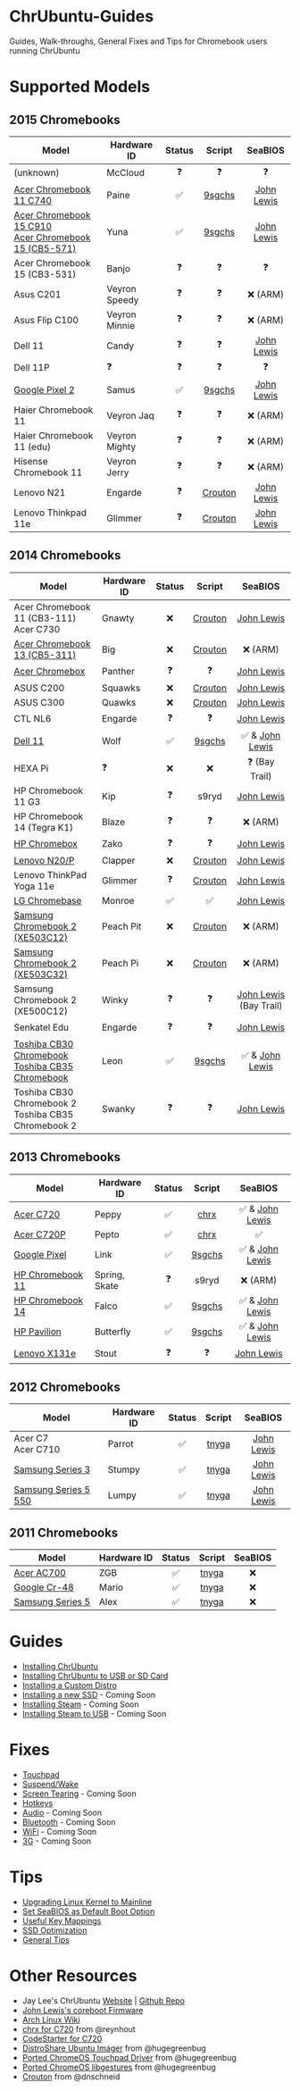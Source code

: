 # ChrUbuntu-Guides
Guides, Walk-throughs, General Fixes and Tips for Chromebook users running ChrUbuntu

# Supported Models

## 2015 Chromebooks
Model|Hardware ID|Status|Script|SeaBIOS
-----|-----------|:----:|:----:|:-----:
(unknown)|McCloud|:question:|:question:|:question:|
[Acer Chromebook 11 C740](http://goo.gl/KU4Qeo)|Paine|:white_check_mark:|[9sgchs](http://goo.gl/7bUocb)|[John Lewis](http://goo.gl/K8D3MO)|
[Acer Chromebook 15 C910](http://goo.gl/31YKEO)<br>[Acer Chromebook 15 (CB5-571)](http://goo.gl/31YKEO)|Yuna|:white_check_mark:|[9sgchs](http://goo.gl/7bUocb)|[John Lewis](http://goo.gl/K8D3MO)|
Acer Chromebook 15 (CB3-531)|Banjo|:question:|:question:|:question:|
Asus C201|Veyron Speedy|:question:|:question:|:x: (ARM)|
Asus Flip C100|Veyron Minnie|:question:|:question:|:x: (ARM)|
Dell 11|Candy|:question:|:question:|[John Lewis](http://goo.gl/K8D3MO)|
Dell 11P|:question:|:question:|:question:|:question:|
[Google Pixel 2](http://goo.gl/2pNv6G)|Samus|:white_check_mark:|[9sgchs](http://goo.gl/7bUocb)|[John Lewis](http://goo.gl/K8D3MO)|
Haier Chromebook 11|Veyron Jaq|:question:|:question:|:x: (ARM)|
Haier Chromebook 11 (edu)|Veyron Mighty|:question:|:question:|:x: (ARM)|
Hisense Chromebook 11|Veyron Jerry|:question:|:question:|:x: (ARM)|
Lenovo N21|Engarde|:question:|[Crouton](https://github.com/dnschneid/crouton)|[John Lewis](http://goo.gl/K8D3MO)|
Lenovo Thinkpad 11e|Glimmer|:question:|[Crouton](https://github.com/dnschneid/crouton)|[John Lewis](http://goo.gl/K8D3MO)|

## 2014 Chromebooks
Model|Hardware ID|Status|Script|SeaBIOS
-----|-----------|:----:|:----:|:-----:
Acer Chromebook 11 (CB3-111)<br>Acer C730|Gnawty|:x:|[Crouton](https://github.com/dnschneid/crouton)|[John Lewis](http://goo.gl/K8D3MO)|
[Acer Chromebook 13 (CB5-311)](http://goo.gl/9TeZpH)|Big|:x:|[Crouton](https://github.com/dnschneid/crouton)|:x: (ARM)|
[Acer Chromebox](http://goo.gl/xt8Hpt)|Panther|:question:|:question:|[John Lewis](http://goo.gl/K8D3MO)|
ASUS C200|Squawks|:x:|[Crouton](https://github.com/dnschneid/crouton)|[John Lewis](http://goo.gl/K8D3MO)|
ASUS C300|Quawks|:x:|[Crouton](https://github.com/dnschneid/crouton)|[John Lewis](http://goo.gl/K8D3MO)|
CTL NL6|Engarde|:question:|:question:|[John Lewis](http://goo.gl/K8D3MO)|
[Dell 11](http://goo.gl/bgViNH)|Wolf|:white_check_mark:|[9sgchs](http://goo.gl/7bUocb)|:white_check_mark: & [John Lewis](http://goo.gl/K8D3MO)|
HEXA Pi|:question:|:x:|:x:|:question: (Bay Trail)|
HP Chromebook 11 G3|Kip|:question:|s9ryd|[John Lewis](http://goo.gl/K8D3MO)|
HP Chromebook 14 (Tegra K1)|Blaze|:question:|:question:|:x: (ARM)|
[HP Chromebox](http://goo.gl/QiUxnG)|Zako|:question:|:question:|[John Lewis](http://goo.gl/K8D3MO)|
[Lenovo N20/P](http://goo.gl/s8jZGr)|Clapper|:x:|[Crouton](https://github.com/dnschneid/crouton)|[John Lewis](http://goo.gl/K8D3MO)|
Lenovo ThinkPad Yoga 11e|Glimmer|:question:|[Crouton](https://github.com/dnschneid/crouton)|[John Lewis](http://goo.gl/K8D3MO)|
[LG Chromebase](http://goo.gl/xVBLWX)|Monroe|:white_check_mark:|:white_check_mark:|[John Lewis](http://goo.gl/K8D3MO)|
[Samsung Chromebook 2 (XE503C12)](http://goo.gl/oSCOKd)|Peach Pit|:x:|[Crouton](https://github.com/dnschneid/crouton)|:x: (ARM)|
[Samsung Chromebook 2 (XE503C32)](http://goo.gl/oSCOKd)|Peach Pi|:x:|[Crouton](https://github.com/dnschneid/crouton)|:x: (ARM)|
Samsung Chromebook 2 (XE500C12)|Winky|:question:|:question:|[John Lewis](http://goo.gl/K8D3MO) (Bay Trail)|
Senkatel Edu|Engarde|:question:|:question:|[John Lewis](http://goo.gl/K8D3MO)|
[Toshiba CB30 Chromebook](http://goo.gl/nCIzN9)<br>[Toshiba CB35 Chromebook](http://goo.gl/nCIzN9)|Leon|:white_check_mark:|[9sgchs](http://goo.gl/7bUocb)|:white_check_mark: & [John Lewis](http://goo.gl/K8D3MO)|
Toshiba CB30 Chromebook 2<br>Toshiba CB35 Chromebook 2|Swanky|:question:|:question:|[John Lewis](http://goo.gl/K8D3MO)|

## 2013 Chromebooks
Model|Hardware ID|Status|Script|SeaBIOS
-----|-----------|:----:|:----:|:-----:
[Acer C720](http://goo.gl/UaWwyp)|Peppy|:white_check_mark:|[chrx](https://github.com/reynhout/chrx)|:white_check_mark: & [John Lewis](http://goo.gl/K8D3MO)|
[Acer C720P](http://goo.gl/UaWwyp)|Pepto|:white_check_mark:|[chrx](https://github.com/reynhout/chrx)|:white_check_mark:|
[Google Pixel](http://goo.gl/XbMUTc)|Link|:white_check_mark:|[9sgchs](http://goo.gl/7bUocb)|:white_check_mark: & [John Lewis](http://goo.gl/K8D3MO)|
[HP Chromebook 11](http://goo.gl/3V9jfn)|Spring, Skate|:question:|s9ryd|:x: (ARM)|
[HP Chromebook 14](http://goo.gl/K9EDwV)|Falco|:white_check_mark:|[9sgchs](http://goo.gl/7bUocb)|:white_check_mark: & [John Lewis](http://goo.gl/K8D3MO)|
[HP Pavilion](http://goo.gl/dhAbM7)|Butterfly|:white_check_mark:|[9sgchs](http://goo.gl/7bUocb)|:white_check_mark: & [John Lewis](http://goo.gl/K8D3MO)|
[Lenovo X131e](http://goo.gl/YB2m0s)|Stout|:question:|:question:|[John Lewis](http://goo.gl/K8D3MO)|

## 2012 Chromebooks
Model|Hardware ID|Status|Script|SeaBIOS
-----|-----------|:----:|:----:|:-----:
Acer C7<br>Acer C710|Parrot|:white_check_mark:|[tnyga](http://goo.gl/7bUocb)|[John Lewis](http://goo.gl/K8D3MO)|
[Samsung Series 3](http://goo.gl/FwjFCM)|Stumpy|:white_check_mark:|[tnyga](http://goo.gl/7bUocb)|[John Lewis](http://goo.gl/K8D3MO)|
[Samsung Series 5 550](http://goo.gl/0RJXN4)|Lumpy|:white_check_mark:|[tnyga](http://goo.gl/7bUocb)|[John Lewis](http://goo.gl/K8D3MO)|

## 2011 Chromebooks
Model|Hardware ID|Status|Script|SeaBIOS
-----|-----------|:----:|:----:|:-----:
[Acer AC700](http://goo.gl/JL5cu3)|ZGB|:white_check_mark:|[tnyga](http://goo.gl/7bUocb)|:x:|
[Google Cr-48](http://goo.gl/Oc4l0I)|Mario|:white_check_mark:|[tnyga](http://goo.gl/7bUocb)|:x:|
[Samsung Series 5](http://goo.gl/2vaLvs)|Alex|:white_check_mark:|[tnyga](http://goo.gl/7bUocb)|:x:|

# Guides
* [Installing ChrUbuntu](https://github.com/iantrich/ChrUbuntu-Guides/blob/master/Guides/Installing%20ChrUbuntu.md)
* [Installing ChrUbuntu to USB or SD Card](https://github.com/iantrich/ChrUbuntu-Guides/blob/master/Guides/Installing%20ChrUbuntu%20to%20USB%20or%20SD%20Card.md)
* [Installing a Custom Distro](https://github.com/iantrich/ChrUbuntu-Guides/blob/master/Guides/Installing%20a%20custom%20distro.md)
* [Installing a new SSD](https://github.com/iantrich/ChrUbuntu-Guides/blob/master/Guides/Installing%20a%20new%20SSD.md) - Coming Soon
* [Installing Steam](https://github.com/iantrich/ChrUbuntu-Guides/blob/master/Guides/Installing%20Steam.md) - Coming Soon
* [Installing Steam to USB](https://github.com/iantrich/ChrUbuntu-Guides/blob/master/Guides/Installing%20Steam%20on%20USB.md) - Coming Soon

# Fixes
* [Touchpad](https://github.com/iantrich/ChrUbuntu-Guides/blob/master/Fixes/Touchpad.md)
* [Suspend/Wake](https://github.com/iantrich/ChrUbuntu-Guides/blob/master/Fixes/Suspend-Wake.md)
* [Screen Tearing](https://github.com/iantrich/ChrUbuntu-Guides/blob/master/Fixes/Screen%20Tearing.md) - Coming Soon
* [Hotkeys](https://github.com/iantrich/ChrUbuntu-Guides/blob/master/Fixes/Hotkeys.md)
* [Audio](https://github.com/iantrich/ChrUbuntu-Guides/blob/master/Fixes/Audio.md) - Coming Soon
* [Bluetooth](https://github.com/iantrich/ChrUbuntu-Guides/blob/master/Fixes/Bluetooth.md) - Coming Soon
* [WiFi](https://github.com/iantrich/ChrUbuntu-Guides/blob/master/Fixes/WiFi.md) - Coming Soon
* [3G](https://github.com/iantrich/ChrUbuntu-Guides/blob/master/Fixes/3G.md) - Coming Soon

# Tips
* [Upgrading Linux Kernel to Mainline](https://github.com/iantrich/ChrUbuntu-Guides/blob/master/Tips/Upgrading%20Kernel%20to%20Mainline.md)
* [Set SeaBIOS as Default Boot Option](https://github.com/iantrich/ChrUbuntu-Guides/blob/master/Tips/Linux-SeaBIOS%20as%20Default%20Boot%20Option.md)
* [Useful Key Mappings](https://github.com/iantrich/ChrUbuntu-Guides/blob/master/Tips/Useful%20Key%20Mappings.md)
* [SSD Optimization](https://github.com/iantrich/ChrUbuntu-Guides/blob/master/Tips/SSD%20Optimization.md)
* [General Tips](https://github.com/iantrich/ChrUbuntu-Guides/blob/master/Tips/General%20Tips.md)

# Other Resources
* Jay Lee's ChrUbuntu [Website](http://chromeos-cr48.blogspot.com) | [Github Repo](https://github.com/jay0lee/chrubuntu-script)
* [John Lewis's coreboot Firmware](https://johnlewis.ie/custom-chromebook-firmware/rom-download/)
* [Arch Linux Wiki](https://wiki.archlinux.org/index.php/Chromebook)
* [chrx for C720](https://github.com/reynhout/chrx) from @reynhout
* [CodeStarter for C720](https://github.com/codestarterorg/ubuntu-chromebook-installer)
* [DistroShare Ubuntu Imager](https://github.com/Distroshare/distroshare-ubuntu-imager) from @hugegreenbug
* [Ported ChromeOS Touchpad Driver](https://github.com/hugegreenbug/xf86-input-cmt) from @hugegreenbug
* [Ported ChromeOS libgestures](https://github.com/hugegreenbug/libgestures) from @hugegreenbug
* [Crouton](https://github.com/dnschneid/crouton) from @dnschneid

